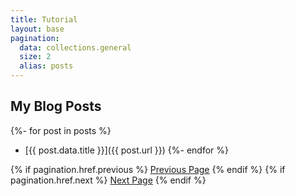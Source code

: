 ```yaml
---
title: Tutorial
layout: base
pagination:
  data: collections.general
  size: 2
  alias: posts
---
```


## My Blog Posts

{%- for post in posts %}
- [{{ post.data.title }}]({{ post.url }})
{%- endfor %}


{% if pagination.href.previous %}
  <a href="{{pagination.href.previous}}">Previous Page</a>
{% endif %}
{% if pagination.href.next %}
  <a href="{{pagination.href.next}}">Next Page</a>
{% endif %}